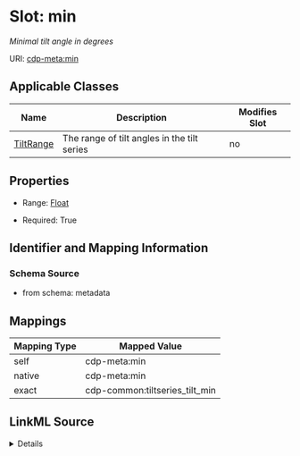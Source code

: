 

# Slot: min


_Minimal tilt angle in degrees_



URI: [cdp-meta:min](metadatamin)



<!-- no inheritance hierarchy -->





## Applicable Classes

| Name | Description | Modifies Slot |
| --- | --- | --- |
| [TiltRange](TiltRange.md) | The range of tilt angles in the tilt series |  no  |







## Properties

* Range: [Float](Float.md)

* Required: True





## Identifier and Mapping Information







### Schema Source


* from schema: metadata




## Mappings

| Mapping Type | Mapped Value |
| ---  | ---  |
| self | cdp-meta:min |
| native | cdp-meta:min |
| exact | cdp-common:tiltseries_tilt_min |




## LinkML Source

<details>
```yaml
name: min
description: Minimal tilt angle in degrees
from_schema: metadata
exact_mappings:
- cdp-common:tiltseries_tilt_min
rank: 1000
alias: min
owner: TiltRange
domain_of:
- TiltRange
range: float
required: true
inlined: true
inlined_as_list: true

```
</details>